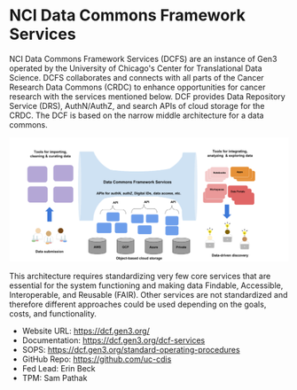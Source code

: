 # NCI Data Commons Framework Services

NCI Data Commons Framework Services (DCFS) are an instance of Gen3 operated by the University of Chicago's Center for Translational Data Science. DCFS collaborates and connects with all parts of the Cancer Research Data Commons (CRDC) to enhance opportunities for cancer research with the services mentioned below. DCF provides Data Repository Service (DRS), AuthN/AuthZ, and search APIs of cloud storage for the CRDC. The DCF is based on the narrow middle architecture for a data commons.

![DCFS High Level](/assets/DCFS_High_Level.png)

This architecture requires standardizing very few core services that are essential for the system functioning and making data Findable, Accessible, Interoperable, and Reusable (FAIR). Other services are not standardized and therefore different approaches could be used depending on the goals, costs, and functionality.
- Website URL: https://dcf.gen3.org/
- Documentation: https://dcf.gen3.org/dcf-services
- SOPS: https://dcf.gen3.org/standard-operating-procedures
- GitHub Repo: https://github.com/uc-cdis
- Fed Lead: Erin Beck
- TPM: Sam Pathak